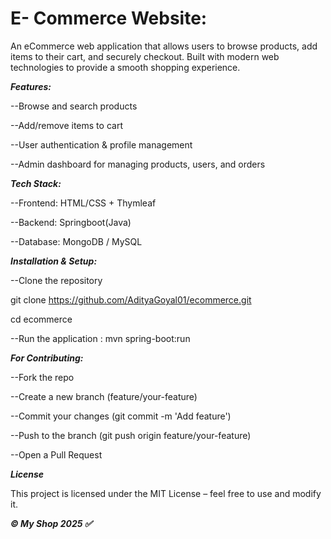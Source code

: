 # E- Commerce Website:

An eCommerce web application that allows users to browse products, add items to their cart, and securely checkout. Built with modern web technologies to provide a smooth shopping experience.

***Features:***

--Browse and search products

--Add/remove items to cart

--User authentication & profile management

--Admin dashboard for managing products, users, and orders

***Tech Stack:***

--Frontend: HTML/CSS + Thymleaf

--Backend: Springboot(Java)

--Database: MongoDB / MySQL





***Installation & Setup:***

--Clone the repository

git clone https://github.com/AdityaGoyal01/ecommerce.git

cd ecommerce

--Run the application : mvn spring-boot:run

***For Contributing:***

--Fork the repo

--Create a new branch (feature/your-feature)

--Commit your changes (git commit -m 'Add feature')

--Push to the branch (git push origin feature/your-feature)

--Open a Pull Request

***License***

This project is licensed under the MIT License – feel free to use and modify it.

***© My Shop 2025 ✅***